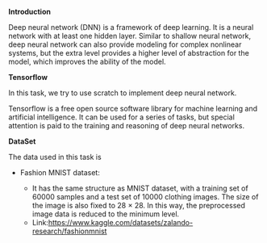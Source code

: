 **Introduction**  

Deep neural network (DNN) is a framework of deep learning. It is a neural network with at least one hidden layer. Similar to shallow neural network, deep neural network can also provide modeling for complex nonlinear systems, but the extra level provides a higher level of abstraction for the model, which improves the ability of the model.

**Tensorflow**  

In this task, we try to use scratch to implement deep neural network.

Tensorflow is a free open source software library for machine learning and artificial intelligence. It can be used for a series of tasks, but special attention is paid to the training and reasoning of deep neural networks.


**DataSet**  

The data used in this task is

- Fashion MNIST dataset:

  - It has the same structure as MNIST dataset, with a training set of 60000 samples and a test set of 10000 clothing images. The size of the image is also fixed to 28 × 28. In this way, the preprocessed image data is reduced to the minimum level.
  - Link:https://www.kaggle.com/datasets/zalando-research/fashionmnist
